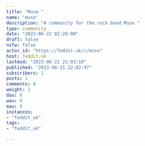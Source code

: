 ```yaml
---
title: "Muse " 
name: "muse"
description: "A community for the rock band Muse "
type: community
date: "2023-06-22 02:20:00"
draft: false
nsfw: false
actor_id: "https://feddit.uk/c/muse"
host: feddit.uk
lastmod: "2023-06-21 22:03:10"
published: "2023-06-21 22:02:47"
subscribers: 1
posts: 1
comments: 0
weight: 1
dau: 0
wau: 0
mau: 0
instances:
- "feddit_uk"
tags: 
- "feddit_uk"

---
```

